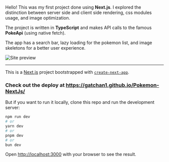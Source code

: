 Hello! This was my first project done using **Next.js**.
I explored the distinction between server side and client side rendering, css modules usage, and image optimization.

The project is written in **TypeScript** and makes API calls to the famous **PokeApi** (using native fetch).

The app has a search bar, lazy loading for the pokemon list, and image skeletons for a better user experience.

![Site preview](https://github.com/user-attachments/assets/6a54509f-23a7-44f7-b663-b620321e90a1)

---
This is a [Next.js](https://nextjs.org) project bootstrapped with [`create-next-app`](https://nextjs.org/docs/app/api-reference/cli/create-next-app).
### Check out the deploy at https://gatchan1.github.io/Pokemon-NextJs/

But if you want to run it locally, clone this repo and run the development server:

```bash
npm run dev
# or
yarn dev
# or
pnpm dev
# or
bun dev
```

Open [http://localhost:3000](http://localhost:3000) with your browser to see the result.
